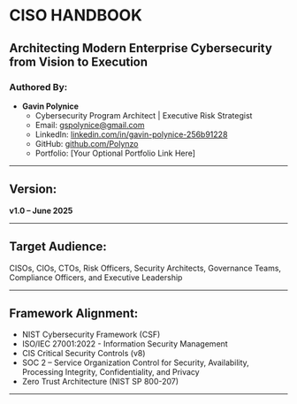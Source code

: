 # CISO HANDBOOK

## Architecting Modern Enterprise Cybersecurity from Vision to Execution

### Authored By:
* **Gavin Polynice**
    * Cybersecurity Program Architect | Executive Risk Strategist  
    * Email: gspolynice@gmail.com
    * LinkedIn: [linkedin.com/in/gavin-polynice-256b91228](https://www.linkedin.com/in/gavin-polynice-256b91228)
    * GitHub: [github.com/Polynzo](https://github.com/Polynzo)
    * Portfolio: [Your Optional Portfolio Link Here] 

---

## Version:
**v1.0 – June 2025**

---

## Target Audience:
CISOs, CIOs, CTOs, Risk Officers, Security Architects, Governance Teams, Compliance Officers, and Executive Leadership

---

## Framework Alignment:
- NIST Cybersecurity Framework (CSF)
- ISO/IEC 27001:2022 - Information Security Management
- CIS Critical Security Controls (v8)
- SOC 2 – Service Organization Control for Security, Availability, Processing Integrity, Confidentiality, and Privacy
- Zero Trust Architecture (NIST SP 800-207)
---

